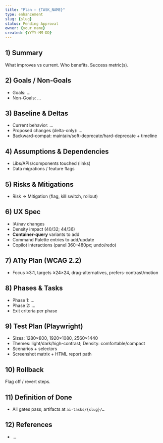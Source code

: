 ```yaml
---
title: "Plan – {TASK_NAME}"
type: enhancement
slug: {slug}
status: Pending Approval
owner: {your_name}
created: {YYYY-MM-DD}
---
```


## 1) Summary
What improves vs current. Who benefits. Success metric(s).

## 2) Goals / Non-Goals
- Goals: …
- Non-Goals: …

## 3) Baseline & Deltas
- Current behavior: …
- Proposed changes (delta-only): …
- Backward-compat: maintain/soft-deprecate/hard-deprecate + timeline

## 4) Assumptions & Dependencies
- Libs/APIs/components touched (links)
- Data migrations / feature flags

## 5) Risks & Mitigations
- Risk → Mitigation (flag, kill switch, rollout)

## 6) UX Spec
- IA/nav changes
- Density impact (40/32; 44/36)
- **Container-query** variants to add
- Command Palette entries to add/update
- Copilot interactions (panel 360–480px; undo/redo)

## 7) A11y Plan (WCAG 2.2)
- Focus ≥3:1, targets ≥24×24, drag-alternatives, prefers-contrast/motion

## 8) Phases & Tasks
- Phase 1: …
- Phase 2: …
- Exit criteria per phase

## 9) Test Plan (Playwright)
- Sizes: 1280×800, 1920×1080, 2560×1440
- Themes: light/dark/high-contrast; Density: comfortable/compact
- Scenarios + selectors
- Screenshot matrix + HTML report path

## 10) Rollback
Flag off / revert steps.

## 11) Definition of Done
- All gates pass; artifacts at `ai-tasks/{slug}/…`

## 12) References
- …
